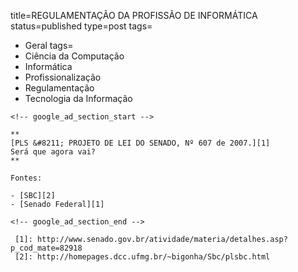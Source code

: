 title=REGULAMENTAÇÃO DA PROFISSÃO DE INFORMÁTICA
status=published
type=post
tags=
  - Geral
tags=
  - Ciência da Computação
  - Informática
  - Profissionalização
  - Regulamentação
  - Tecnologia da Informação
~~~~~~
<!-- google_ad_section_start -->

**  
[PLS &#8211; PROJETO DE LEI DO SENADO, Nº 607 de 2007.][1]  
Será que agora vai?  
**

Fontes: 

- [SBC][2]  
- [Senado Federal][1]

<!-- google_ad_section_end -->

 [1]: http://www.senado.gov.br/atividade/materia/detalhes.asp?p_cod_mate=82918
 [2]: http://homepages.dcc.ufmg.br/~bigonha/Sbc/plsbc.html